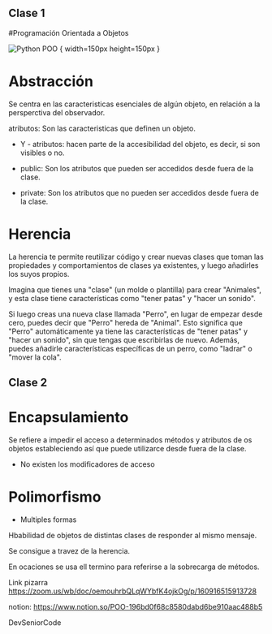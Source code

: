## Clase 1

#Programación Orientada a Objetos

![Python POO](image.png) { width=150px height=150px }

# Abstracción

Se centra en las caracteristicas esenciales de algún objeto, en relación a la persperctiva del observador.

atributos: Son las caracteristicas que definen un objeto.

+ Y - atributos: hacen parte de la accesibilidad del objeto, es decir, si son visibles o no.

+ public: Son los atributos que pueden ser accedidos desde fuera de la clase.
- private: Son los atributos que no pueden ser accedidos desde fuera de la clase.


# Herencia 
La herencia te permite reutilizar código y crear nuevas clases que toman las propiedades y comportamientos de clases ya existentes, y luego añadirles los suyos propios.

Imagina que tienes una "clase" (un molde o plantilla) para crear "Animales", y esta clase tiene características como "tener patas" y "hacer un sonido".

Si luego creas una nueva clase llamada "Perro", en lugar de empezar desde cero, puedes decir que "Perro" hereda de "Animal". Esto significa que "Perro" automáticamente ya tiene las características de "tener patas" y "hacer un sonido", sin que tengas que escribirlas de nuevo. Además, puedes añadirle características específicas de un perro, como "ladrar" o "mover la cola".

## Clase 2

# Encapsulamiento

Se refiere a impedir el acceso a determinados métodos y atributos de os objetos estableciendo así que puede utilizarce desde fuera de la clase.

- No existen los modificadores de acceso

# Polimorfismo
- Multiples formas 

Hbabilidad de objetos de distintas clases de responder al mismo mensaje.

Se consigue a travez de la herencia.

En ocaciones se usa ell termino para referirse a la sobrecarga de métodos.

Link pizarra https://zoom.us/wb/doc/oemouhrbQLqWYbfK4ojkOg/p/160916515913728


notion: https://www.notion.so/POO-196bd0f68c8580dabd6be910aac488b5

DevSeniorCode